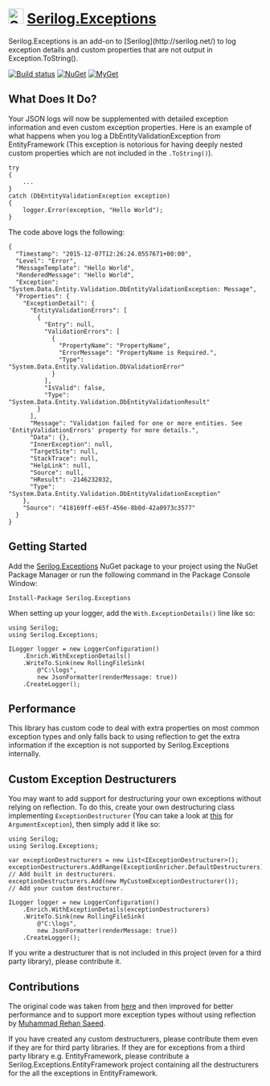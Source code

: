 <h1>
    <img src="https://raw.githubusercontent.com/RehanSaeed/Serilog.Exceptions/master/Images/Serilog%20Community%20256x256.png" alt="Serilog.Exceptions Logo" width="30px" height="30px" /> <a href="https://github.com/RehanSaeed/ASP.NET-MVC-Boilerplate">Serilog.Exceptions</a>
</h1>
Serilog.Exceptions is an add-on to [Serilog](http://serilog.net/) to log exception details and custom properties that are not output in Exception.ToString().

[![Build status](https://ci.appveyor.com/api/projects/status/7ijbthe6iig9phn6?svg=true)](https://ci.appveyor.com/project/RehanSaeed/serilog-exceptions)
[![NuGet](https://img.shields.io/nuget/v/Serilog.Exceptions.svg)](https://www.nuget.org/packages/Serilog.Exceptions/)
[![MyGet](https://img.shields.io/myget/serilog-exceptions/v/Serilog.Exceptions.svg)](http://myget.org/gallery/serilog-exceptions)

## What Does It Do?

Your JSON logs will now be supplemented with detailed exception information and even custom exception properties. Here is an example of what happens when you log a DbEntityValidationException from EntityFramework (This exception is notorious for having deeply nested custom properties which are not included in the `.ToString()`).

```
try
{
    ...
}
catch (DbEntityValidationException exception)
{
    logger.Error(exception, "Hello World");
}
```

The code above logs the following:

```
{
  "Timestamp": "2015-12-07T12:26:24.0557671+00:00",
  "Level": "Error",
  "MessageTemplate": "Hello World",
  "RenderedMessage": "Hello World",
  "Exception": "System.Data.Entity.Validation.DbEntityValidationException: Message",
  "Properties": {
    "ExceptionDetail": {
      "EntityValidationErrors": [
        {
          "Entry": null,
          "ValidationErrors": [
            {
              "PropertyName": "PropertyName",
              "ErrorMessage": "PropertyName is Required.",
              "Type": "System.Data.Entity.Validation.DbValidationError"
            }
          ],
          "IsValid": false,
          "Type": "System.Data.Entity.Validation.DbEntityValidationResult"
        }
      ],
      "Message": "Validation failed for one or more entities. See 'EntityValidationErrors' property for more details.",
      "Data": {},
      "InnerException": null,
      "TargetSite": null,
      "StackTrace": null,
      "HelpLink": null,
      "Source": null,
      "HResult": -2146232032,
      "Type": "System.Data.Entity.Validation.DbEntityValidationException"
    },
    "Source": "418169ff-e65f-456e-8b0d-42a0973c3577"
  }
}
```

## Getting Started

Add the [Serilog.Exceptions](https://www.nuget.org/packages/Serilog.Exceptions/) NuGet package to your project using the NuGet Package Manager or run the following command in the Package Console Window:

```
Install-Package Serilog.Exceptions
```

When setting up your logger, add the `With.ExceptionDetails()` line like so:

```
using Serilog;
using Serilog.Exceptions;

ILogger logger = new LoggerConfiguration()
    .Enrich.WithExceptionDetails()
    .WriteTo.Sink(new RollingFileSink(
        @"C:\logs",
        new JsonFormatter(renderMessage: true))
    .CreateLogger();
```

## Performance

This library has custom code to deal with extra properties on most common exception types and only falls back to using reflection to get the extra information if the exception is not supported by Serilog.Exceptions internally.

## Custom Exception Destructurers

You may want to add support for destructuring your own exceptions without relying on reflection. To do this, create your own destructuring class implementing `ExceptionDestructurer` (You can take a look at [this](https://github.com/RehanSaeed/Serilog.Exceptions/blob/master/Source/Serilog.Exceptions/Destructurers/ArgumentExceptionDestructurer.cs) for `ArgumentException`), then simply add it like so:

```
using Serilog;
using Serilog.Exceptions;

var exceptionDestructurers = new List<IExceptionDestructurer>();
exceptionDestructurers.AddRange(ExceptionEnricher.DefaultDestructurers);  // Add built in destructurers.
exceptionDestructurers.Add(new MyCustomExceptionDestructurer());          // Add your custom destructurer.

ILogger logger = new LoggerConfiguration()
    .Enrich.WithExceptionDetails(exceptionDestructurers)
    .WriteTo.Sink(new RollingFileSink(
        @"C:\logs",
        new JsonFormatter(renderMessage: true))
    .CreateLogger();
```

If you write a destructurer that is not included in this project (even for a third party library), please contribute it.

## Contributions

The original code was taken from [here](https://groups.google.com/forum/#!searchin/getseq/enhance%2420exception/getseq/rsAL4u3JpLM/PrszbPbtEb0J) and then improved for better performance and to support more exception types without using reflection by [Muhammad Rehan Saeed](http://rehansaeed.com).

If you have created any custom destructurers, please contribute them even if they are for third party libraries. If they are for exceptions from a third party library e.g. EntityFramework, please contribute a Serilog.Exceptions.EntityFramework project containing all the destructurers for the all the exceptions in EntityFramework.
